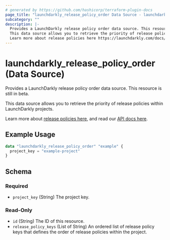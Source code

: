 ```yaml
---
# generated by https://github.com/hashicorp/terraform-plugin-docs
page_title: "launchdarkly_release_policy_order Data Source - launchdarkly"
subcategory: ""
description: |-
  Provides a LaunchDarkly release policy order data source. This resource is still in beta.
  This data source allows you to retrieve the priority of release policies within LaunchDarkly projects.
  Learn more about release policies here https://launchdarkly.com/docs/home/releases/release-policies, and read our API docs here https://launchdarkly.com/docs/api/release-policies-beta/.
---
```


# launchdarkly_release_policy_order (Data Source)

Provides a LaunchDarkly release policy order data source. This resource is still in beta.

This data source allows you to retrieve the priority of release policies within LaunchDarkly projects.

Learn more about [release policies here](https://launchdarkly.com/docs/home/releases/release-policies), and read our [API docs here](https://launchdarkly.com/docs/api/release-policies-beta/).

## Example Usage

```terraform
data "launchdarkly_release_policy_order" "example" {
  project_key = "example-project"
}
```

<!-- schema generated by tfplugindocs -->
## Schema

### Required

- `project_key` (String) The project key.

### Read-Only

- `id` (String) The ID of this resource.
- `release_policy_keys` (List of String) An ordered list of release policy keys that defines the order of release policies within the project.
